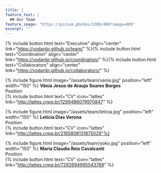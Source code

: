 ```yaml
---
title: |  
feature_text: |
  ## Our Team
feature_image: "https://picsum.photos/1300/400?image=989"
excerpt: ""
---
```


{% include button.html text="Executive" align="center" link="https://vodanbr.github.io/team/" %}{% include button.html text="Coordination" align="center" link="https://vodanbr.github.io/coordination/" %}{% include button.html text="Collaborators" align="center" link="https://vodanbr.github.io/collaborators/" %}

{% include figure.html image="/assets/team/vania.jpg" position="left" width="150" %}
**Vânia Jesus de Araujo Soares Borges**\
Position\
{% include button.html text="CV" icon="lattes" link="http://lattes.cnpq.br/1299486079970847" %}

{% include figure.html image="/assets/team/leticia.jpg" position="left" width="150" %}
**Letícia Dias Verona**\
Position\
{% include button.html text="CV" icon="lattes" link="http://lattes.cnpq.br/2165808131875029"%}

{% include figure.html image="/assets/team/yoko.jpg" position="left" width="150" %}
**Maria Claudia Reis Cavalcanti**\
Position\
{% include button.html text="CV" icon="lattes" link="http://lattes.cnpq.br/7292694995543789" %}